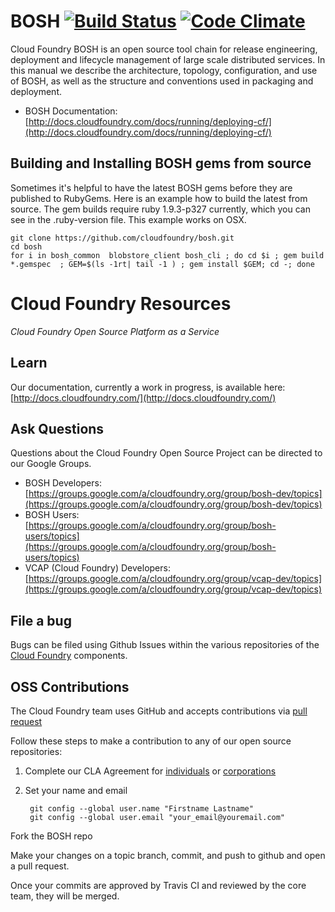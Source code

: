 # BOSH [![Build Status](https://travis-ci.org/cloudfoundry/bosh.png?branch=master)](https://travis-ci.org/cloudfoundry/bosh) [![Code Climate](https://codeclimate.com/github/cloudfoundry/bosh.png)](https://codeclimate.com/github/cloudfoundry/bosh)

Cloud Foundry BOSH is an open source tool chain for release engineering, deployment and lifecycle management of large scale distributed services. In this manual we describe the architecture, topology, configuration, and use of BOSH, as well as the structure and conventions used in packaging and deployment.

* BOSH Documentation: [http://docs.cloudfoundry.com/docs/running/deploying-cf/](http://docs.cloudfoundry.com/docs/running/deploying-cf/)

## Building and Installing BOSH gems from source

Sometimes it's helpful to have the latest BOSH gems before they are published to RubyGems. Here is an example how to build the latest from source. The gem builds require ruby 1.9.3-p327 currently, which you can see in the .ruby-version file. This example works on OSX.

    git clone https://github.com/cloudfoundry/bosh.git 
	cd bosh
	for i in bosh_common  blobstore_client bosh_cli ; do cd $i ; gem build *.gemspec  ; GEM=$(ls -1rt| tail -1 ) ; gem install $GEM; cd -; done

# Cloud Foundry Resources #

_Cloud Foundry Open Source Platform as a Service_

## Learn

Our documentation, currently a work in progress, is available here: [http://docs.cloudfoundry.com/](http://docs.cloudfoundry.com/)

## Ask Questions

Questions about the Cloud Foundry Open Source Project can be directed to our Google Groups.

* BOSH Developers: [https://groups.google.com/a/cloudfoundry.org/group/bosh-dev/topics](https://groups.google.com/a/cloudfoundry.org/group/bosh-dev/topics)
* BOSH Users:[https://groups.google.com/a/cloudfoundry.org/group/bosh-users/topics](https://groups.google.com/a/cloudfoundry.org/group/bosh-users/topics)
* VCAP (Cloud Foundry) Developers: [https://groups.google.com/a/cloudfoundry.org/group/vcap-dev/topics](https://groups.google.com/a/cloudfoundry.org/group/vcap-dev/topics)

## File a bug

Bugs can be filed using Github Issues within the various repositories of the [Cloud Foundry](http://github.com/cloudfoundry) components.

## OSS Contributions

The Cloud Foundry team uses GitHub and accepts contributions via [pull request](https://help.github.com/articles/using-pull-requests)

Follow these steps to make a contribution to any of our open source repositories:

1. Complete our CLA Agreement for [individuals](http://www.cloudfoundry.org/individualcontribution.pdf) or [corporations](http://www.cloudfoundry.org/corpcontribution.pdf)
1. Set your name and email

		git config --global user.name "Firstname Lastname"
		git config --global user.email "your_email@youremail.com"

Fork the BOSH repo

Make your changes on a topic branch, commit, and push to github and open a pull request.

Once your commits are approved by Travis CI and reviewed by the core team, they will be merged. 
